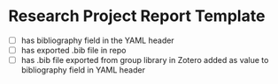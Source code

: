 # Research Project Report Template

- [ ] has bibliography field in the YAML header
- [ ] has exported .bib file in repo
- [ ] has .bib file exported from group library in Zotero added as
    value to bibliography field in YAML header
